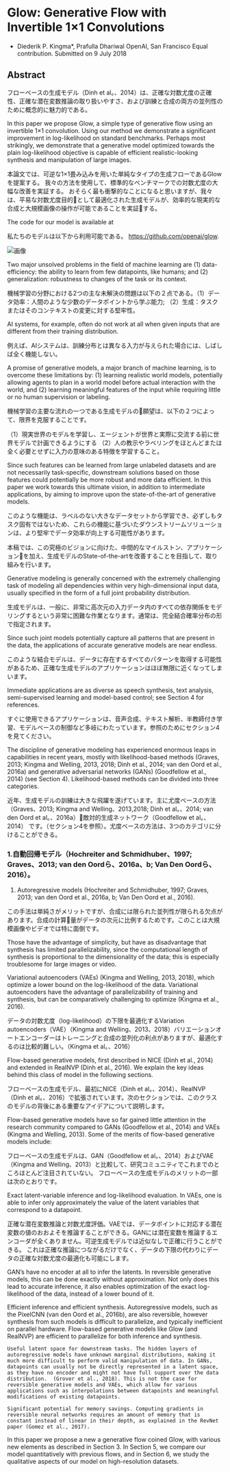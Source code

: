 # Glow: Generative Flow with Invertible 1×1 Convolutions

* Diederik P. Kingma*, Prafulla Dhariwal
OpenAI, San Francisco Equal contribution.
Submitted on 9 July 2018

## Abstract

フローベースの生成モデル（Dinh et al。、2014）は、正確な対数尤度の正確性、正確な潜在変数推論の取り扱いやすさ、および訓練と合成の両方の並列性のために概念的に魅力的である。

 In this paper we propose Glow, a simple type of generative flow using an invertible 1×1 convolution. Using our method we demonstrate a significant improvement in log-likelihood on standard benchmarks. Perhaps most strikingly, we demonstrate that a generative model optimized towards the plain log-likelihood objective is capable of efficient realistic-looking synthesis and manipulation of large images.

 本論文では、可逆な1×1畳み込みを用いた単純なタイプの生成フローであるGlowを提案する。 我々の方法を使用して、標準的なベンチマークでの対数尤度の大幅な改善を実証する。 おそらく最も衝撃的なことになると思いますが、我々は、平易な対数尤度目的として最適化された生成モデルが、効率的な現実的な合成と大規模画像の操作が可能であることを実証する。
 

  The code for our model is available at
  
  私たちのモデルは以下から利用可能である。
   https://github.com/openai/glow.

![画像](https://arxiv-sanity-sanity-production.s3.amazonaws.com/render-output/387521/figures/selected_samples/composite.png)




Two major unsolved problems in the field of machine learning are (1) data-efficiency: the ability to learn from few datapoints, like humans; and (2) generalization: robustness to changes of the task or its context. 

機械学習の分野における2つの主な未解決の問題は以下の２点である。（1）データ効率：人間のような少数のデータポイントから学ぶ能力; （2）生成：タスクまたはそのコンテキストの変更に対する堅牢性。

AI systems, for example, often do not work at all when given inputs that are different from their training distribution. 

例えば、AIシステムは、訓練分布とは異なる入力が与えられた場合には、しばしば全く機能しない。

A promise of generative models, a major branch of machine learning, is to overcome these limitations by: (1) learning realistic world models, potentially allowing agents to plan in a world model before actual interaction with the world, and (2) learning meaningful features of the input while requiring little or no human supervision or labeling. 

機械学習の主要な流れの一つである生成モデルの願望は、以下の２つによって、限界を克服することです。

（1）現実世界のモデルを学習し、エージェントが世界と実際に交流する前に世界モデルで計画できるようにする
（2）人の教示やラベリングをほとんどまたは全く必要とせずに入力の意味のある特徴を学習すること。

Since such features can be learned from large unlabeled datasets and are not necessarily task-specific, downstream solutions based on those features could potentially be more robust and more data efficient. In this paper we work towards this ultimate vision, in addition to intermediate applications, by aiming to improve upon the state-of-the-art of generative models.

このような機能は、ラベルのない大きなデータセットから学習でき、必ずしもタスク固有ではないため、これらの機能に基づいたダウンストリームソリューションは、より堅牢でデータ効率が向上する可能性があります。 

本稿では、この究極のビジョンに向けた、中間的なマイルストン、アプリケーションを加え、生成モデルのState-of-the-artを改善することを目指して、取り組みを行います。

Generative modeling is generally concerned with the extremely challenging task of modeling all dependencies within very high-dimensional input data, usually specified in the form of a full joint probability distribution.

生成モデルは、一般に、非常に高次元の入力データ内のすべての依存関係をモデリングするという非常に困難な作業となります。通常は、完全結合確率分布の形で指定されます。

Since such joint models potentially capture all patterns that are present in the data, the applications of accurate generative models are near endless. 

このような結合モデルは、データに存在するすべてのパターンを取得する可能性があるため、正確な生成モデルのアプリケーションはほぼ無限に近くなってしまいます。

Immediate applications are as diverse as speech synthesis, text analysis, semi-supervised learning and model-based control; see Section 4 for references.

すぐに使用できるアプリケーションは、音声合成、テキスト解析、半教師付き学習、モデルベースの制御など多岐にわたっています。参照のためにセクション4を見てください。

The discipline of generative modeling has experienced enormous leaps in capabilities in recent years, mostly with likelihood-based methods (Graves, 2013; Kingma and Welling, 2013, 2018; Dinh et al., 2014; van den Oord et al., 2016a) and generative adversarial networks (GANs) (Goodfellow et al., 2014) (see Section  4). Likelihood-based methods can be divided into three categories.

近年、生成モデルの訓練は大きな飛躍を遂げています。主に尤度ベースの方法（Graves、2013; Kingma and Welling、2013,2018; Dinh et al。、2014; van den Oord et al。、2016a）敵対的生成ネットワーク（Goodfellow et al。、2014） です。（セクション4を参照）。尤度ベースの方法は、3つのカテゴリに分けることができる。


### 1.自動回帰モデル（Hochreiter and Schmidhuber、1997; Graves、2013; van den Oordら、2016a、b; Van Den Oordら、2016）。

1. Autoregressive models (Hochreiter and Schmidhuber, 1997; Graves, 2013; van den Oord et al., 2016a, b; Van Den Oord et al., 2016). 

この手法は単純さがメリットですが、合成には限られた並列性が限られる欠点があります。合成の計算量がデータの次元に比例するためです。このことは大規模画像やビデオでは特に面倒です。

Those have the advantage of simplicity, but have as disadvantage that synthesis has limited parallelizability, since the computational length of synthesis is proportional to the dimensionality of the data; this is especially troublesome for large images or video.

Variational autoencoders (VAEs)  (Kingma and Welling, 2013, 2018), which optimize a lower bound on the log-likelihood of the data. Variational autoencoders have the advantage of parallelizability of training and synthesis, but can be comparatively challenging to optimize (Kingma et al., 2016).

データの対数尤度（log-likelihood）の下限を最適化するVariation autoencoders（VAE）（Kingma and Welling、2013、2018）バリエーションオートエンコーダーはトレーニングと合成の並列化の利点がありますが、最適化するのは比較的難しい。（Kingma et al。、2016）

Flow-based generative models, first described in NICE (Dinh et al., 2014) and extended in RealNVP (Dinh et al., 2016). We explain the key ideas behind this class of model in the following sections.


フローベースの生成モデル、最初にNICE（Dinh et al。、2014）、RealNVP（Dinh et al。、2016）で拡張されています。次のセクションでは、このクラスのモデルの背後にある重要なアイデアについて説明します。

Flow-based generative models have so far gained little attention in the research community compared to GANs (Goodfellow et al., 2014) and VAEs (Kingma and Welling, 2013). Some of the merits of flow-based generative models include:

フローベースの生成モデルは、GAN（Goodfellow et al。、2014）およびVAE（Kingma and Welling、2013）と比較して、研究コミュニティでこれまでのところほとんど注目されていない。 フローベースの生成モデルのメリットの一部は次のとおりです。

Exact latent-variable inference and log-likelihood evaluation. In VAEs, one is able to infer only approximately the value of the latent variables that correspond to a datapoint.

正確な潜在変数推論と対数尤度評価。VAEでは、データポイントに対応する潜在変数の値のおおよそを推論することができる。GANには潜在変数を推論するエンコーダが全くありません。可逆生成モデルでは近似なしで正確に行うことができる。 これは正確な推論につながるだけでなく、データの下限の代わりにデータの正確な対数尤度の最適化も可能にします。

GAN’s have no encoder at all to infer the latents. In reversible generative models, this can be done exactly without approximation. Not only does this lead to accurate inference, it also enables optimization of the exact log-likelihood of the data, instead of a lower bound of it.



Efficient inference and efficient synthesis. Autoregressive models, such as the PixelCNN (van den Oord et al., 2016b), are also reversible, however synthesis from such models is difficult to parallelize, and typically inefficient on parallel hardware. Flow-based generative models like Glow (and RealNVP) are efficient to parallelize for both inference and synthesis.

    Useful latent space for downstream tasks. The hidden layers of autoregressive models have unknown marginal distributions, making it much more difficult to perform valid manipulation of data. In GANs, datapoints can usually not be directly represented in a latent space, as they have no encoder and might not have full support over the data distribution.  (Grover et al., 2018). This is not the case for reversible generative models and VAEs, which allow for various applications such as interpolations between datapoints and meaningful modifications of existing datapoints.

    Significant potential for memory savings. Computing gradients in reversible neural networks requires an amount of memory that is constant instead of linear in their depth, as explained in the RevNet paper (Gomez et al., 2017).

In this paper we propose a new a generative flow coined Glow, with various new elements as described in Section 3. In Section 5, we compare our model quantitatively with previous flows, and in Section  6, we study the qualitative aspects of our model on high-resolution datasets.
